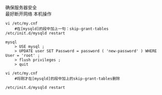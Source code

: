 确保服务器安全  
最好断开网络 本机操作

    vi /etc/my.cnf 
        #在[mysqld]的段中加上一句：skip-grant-tables 
    /etc/init.d/mysqld restart 

    mysql 
        > USE mysql ; 
        > UPDATE user SET Password = password ( 'new-password' ) WHERE User = 'root' ; 
        > flush privileges ; 
        > quit 

    vi /etc/my.cnf 
        #将刚才在[mysqld]的段中加上的skip-grant-tables删除 

    /etc/init.d/mysqld restart 

